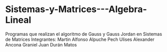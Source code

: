 # Sistemas-y-Matrices---Algebra-Lineal
Programas que realizan el algoritmo de Gauss y Gauss Jordan en Sistemas de Matrices
Integrantes:
Martin Alfonso Alpuche Pech
Ulises Alexander Ancona Graniel
Juan Durán Matos
